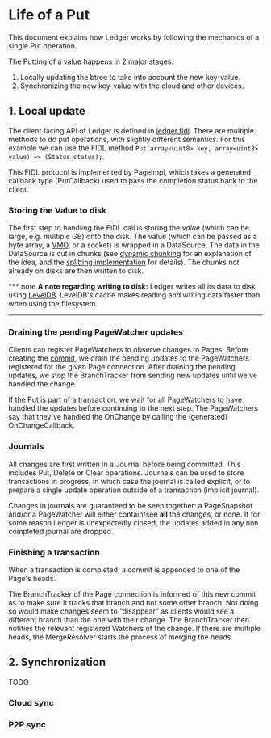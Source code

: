 # Life of a Put

This document explains how Ledger works by following the mechanics of a single
Put operation.

The Putting of a value happens in 2 major stages:
1. Locally updating the btree to take into account the new key-value.
2. Synchronizing the new key-value with the cloud and other devices.

## 1. Local update
The client facing API of Ledger is defined in [ledger.fidl].
There are multiple methods to do put operations, with slightly different
semantics. For this example we can use the FIDL method
``Put(array<uint8> key, array<uint8> value) => (Status status);``.

This FIDL protocol is implemented by PageImpl, which takes a generated callback
type (PutCallback) used to pass the completion status back to the client.

### Storing the Value to disk
The first step to handling the FIDL call is storing the *value* (which can be
large, e.g. multiple GB) onto the disk. The value (which can be passed as a byte
array, a [VMO], or a socket) is wrapped in a DataSource.
The data in the DataSource is cut in chunks (see [dynamic chunking] for an
explanation of the idea, and the [splitting implementation] for details).
The chunks not already on disks are then written to disk.

*** note
**A note regarding writing to disk:** Ledger writes all its data to disk using
[LevelDB]. LevelDB's cache makes reading and writing data faster than when using
the filesystem.
***

### Draining the pending PageWatcher updates
Clients can register PageWatchers to observe changes to Pages. Before creating
the [commit], we drain the pending updates to the PageWatchers registered for
the given Page connection. After draining the pending updates, we stop the
BranchTracker from sending new updates until we've handled the change.

If the Put is part of a transaction, we wait for all PageWatchers to have
handled the updates before continuing to the next step. The PageWatchers say
that they've handled the OnChange by calling the (generated) OnChangeCallback.

### Journals
All changes are first written in a Journal before being committed. This includes
Put, Delete or Clear operations. Journals can be used to store transactions in
progress, in which case the journal is called explicit, or to prepare a single
update operation outside of a transaction (implicit journal).

Changes in journals are guaranteed to be seen together: a PageSnapshot and/or a
PageWatcher will either contain/see **all** the changes, or none. If for some
reason Ledger is unexpectedly closed, the updates added in any non completed
journal are dropped.

### Finishing a transaction
When a transaction is completed, a commit is appended to one of the Page's
heads.

The BranchTracker of the Page connection is informed of this new commit as to
make sure it tracks that branch and not some other branch. Not doing so would
make changes seem to “disappear” as clients would see a different branch than
the one with their change. The BranchTracker then notifies the relevant
registered Watchers of the change.
If there are multiple heads, the MergeResolver starts the process of merging the
heads.

## 2. Synchronization
TODO
### Cloud sync
### P2P sync

[ledger.fidl]: /peridot/public/fidl/fuchsia.ledger/ledger.fidl
[VMO]: https://fuchsia.googlesource.com/fuchsia/+/master/docs/zircon/objects/vm_object.md
[dynamic chunking]: https://github.com/YADL/yadl/wiki/Rabin-Karp-for-Variable-Chunking
[splitting implementation]: /src/ledger/bin/storage/impl/split.cc
[LevelDB]: https://en.wikipedia.org/wiki/LevelDB
[commit]: architecture.md#storage
